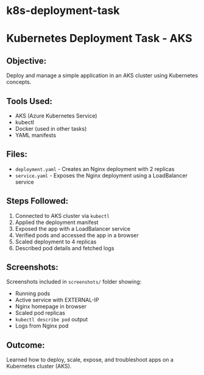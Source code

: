 # k8s-deployment-task

# Kubernetes Deployment Task - AKS

## Objective:
Deploy and manage a simple application in an AKS cluster using Kubernetes concepts.

## Tools Used:
- AKS (Azure Kubernetes Service)
- kubectl
- Docker (used in other tasks)
- YAML manifests

## Files:
- `deployment.yaml` - Creates an Nginx deployment with 2 replicas
- `service.yaml` - Exposes the Nginx deployment using a LoadBalancer service

## Steps Followed:
1. Connected to AKS cluster via `kubectl`
2. Applied the deployment manifest
3. Exposed the app with a LoadBalancer service
4. Verified pods and accessed the app in a browser
5. Scaled deployment to 4 replicas
6. Described pod details and fetched logs

## Screenshots:
Screenshots included in `screenshots/` folder showing:
- Running pods
- Active service with EXTERNAL-IP
- Nginx homepage in browser
- Scaled pod replicas
- `kubectl describe pod` output
- Logs from Nginx pod

## Outcome:
Learned how to deploy, scale, expose, and troubleshoot apps on a Kubernetes cluster (AKS).
